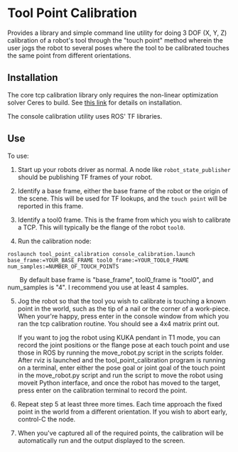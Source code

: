 # Tool Point Calibration
Provides a library and simple command line utility for doing 3 DOF (X, Y, Z) calibration of a robot's tool through the "touch point" method wherein the user jogs the robot to several poses where the tool to be calibrated touches the same point from different orientations.

## Installation
The core tcp calibration library only requires the non-linear optimization solver Ceres to build. See [this link](http://ceres-solver.org/installation.html) for details on installation.

The console calibration utility uses ROS' TF libraries.

## Use
To use:
  1. Start up your robots driver as normal. A node like `robot_state_publisher` should be publishing TF frames of your robot.

  2. Identify a base frame, either the base frame of the robot or the origin of the scene. This will be used for TF lookups, and the `touch point` will be reported in this frame.

  3. Identify a tool0 frame. This is the frame from which you wish to calibrate a TCP. This will typically be the flange of the robot `tool0`.

  4. Run the calibration node:

    roslaunch tool_point_calibration console_calibration.launch base_frame:=YOUR_BASE_FRAME tool0_frame:=YOUR_TOOL0_FRAME num_samples:=NUMBER_OF_TOUCH_POINTS

&nbsp;&nbsp;&nbsp;&nbsp;&nbsp;&nbsp;&nbsp;By default base frame is "base_frame", tool0_frame is "tool0", and num_samples is "4". I recommend you use at least 4 samples.

  5. Jog the robot so that the tool you wish to calibrate is touching a known point in the world, such as the tip of a nail or the corner of a work-piece. When your're happy, press enter in the console window from which you ran the tcp calibration routine. You should see a 4x4 matrix print out.
  
      If you want to jog the robot using KUKA pendant in T1 mode, you can record the joint positions or the flange pose at each touch point and use those in ROS by running the move_robot.py script in the scripts folder. After rviz is launched and the tool_point_calibration program is running on a terminal, enter either the pose goal or joint goal of the touch point in the move_robot.py script and run the script to move the robot using moveit Python interface, and once the robot has moved to the target, press enter on the calibration terminal to record the point.

  6. Repeat step 5 at least three more times. Each time approach the fixed point in the world from a different orientation. If you wish to abort early, control-C the node.

  7. When you've captured all of the required points, the calibration will be automatically run and the output displayed to the screen.
